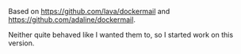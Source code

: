 Based on <https://github.com/lava/dockermail> and <https://github.com/adaline/dockermail>.

Neither quite behaved like I wanted them to, so I started work on this version.
